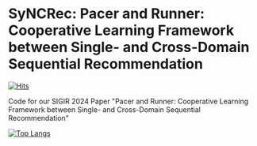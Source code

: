 # SyNCRec: Pacer and Runner: Cooperative Learning Framework between Single- and Cross-Domain Sequential Recommendation
[![Hits](https://hits.seeyoufarm.com/api/count/incr/badge.svg?url=https%3A%2F%2Fgithub.com%2Fcpark88%2FSyNCRec&count_bg=%2379C83D&title_bg=%23555555&icon=&icon_color=%23E7E7E7&title=hits&edge_flat=false)](https://hits.seeyoufarm.com)

Code for our SIGIR 2024 Paper "Pacer and Runner: Cooperative Learning Framework between Single- and Cross-Domain Sequential Recommendation"

[![Top Langs](https://github-readme-stats.vercel.app/api/top-langs/?username=cpark88)](https://github.com/anuraghazra/github-readme-stats)
